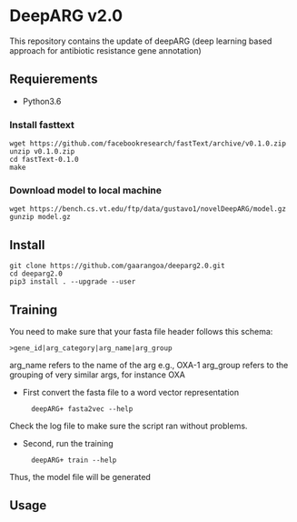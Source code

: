 # DeepARG v2.0
This repository contains the update of deepARG (deep learning based approach for antibiotic resistance gene annotation)

## Requierements

* Python3.6

### Install fasttext

    wget https://github.com/facebookresearch/fastText/archive/v0.1.0.zip
    unzip v0.1.0.zip
    cd fastText-0.1.0
    make

### Download model to local machine

    wget https://bench.cs.vt.edu/ftp/data/gustavo1/novelDeepARG/model.gz
    gunzip model.gz


## Install

    git clone https://github.com/gaarangoa/deeparg2.0.git
    cd deeparg2.0
    pip3 install . --upgrade --user

## Training

You need to make sure that your fasta file header follows this schema:

    >gene_id|arg_category|arg_name|arg_group

arg_name refers to the name of the arg e.g., OXA-1
arg_group refers to the grouping of very similar args, for instance OXA


* First convert the fasta file to a word vector representation

        deepARG+ fasta2vec --help

Check the log file to make sure the script ran without problems.

* Second, run the training

        deepARG+ train --help

Thus, the model file will be generated


## Usage
